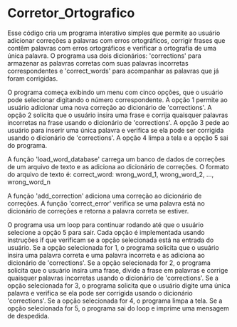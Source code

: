 # Corretor_Ortografico
Esse código cria um programa interativo simples que permite ao usuário adicionar correções a palavras com erros ortográficos, corrigir frases que contêm palavras com erros ortográficos e verificar a ortografia de uma única palavra. O programa usa dois dicionários: 'corrections' para armazenar as palavras corretas com suas palavras incorretas correspondentes e 'correct_words' para acompanhar as palavras que já foram corrigidas. 

O programa começa exibindo um menu com cinco opções, que o usuário pode selecionar digitando o número correspondente. A opção 1 permite ao usuário adicionar uma nova correção ao dicionário de 'corrections'. A opção 2 solicita que o usuário insira uma frase e corrija quaisquer palavras incorretas na frase usando o dicionário de 'corrections'. A opção 3 pede ao usuário para inserir uma única palavra e verifica se ela pode ser corrigida usando o dicionário de 'corrections'. A opção 4 limpa a tela e a opção 5 sai do programa.

A função 'load_word_database' carrega um banco de dados de correções de um arquivo de texto e as adiciona ao dicionário de correções. O formato do arquivo de texto é:
correct_word: wrong_word_1, wrong_word_2, ..., wrong_word_n

A função 'add_correction' adiciona uma correção ao dicionário de correções. A função 'correct_error' verifica se uma palavra está no dicionário de correções e retorna a palavra correta se estiver.

O programa usa um loop para continuar rodando até que o usuário selecione a opção 5 para sair. Cada opção é implementada usando instruções if que verificam se a opção selecionada está na entrada do usuário. Se a opção selecionada for 1, o programa solicita que o usuário insira uma palavra correta e uma palavra incorreta e as adiciona ao dicionário de 'corrections'. Se a opção selecionada for 2, o programa solicita que o usuário insira uma frase, divide a frase em palavras e corrige quaisquer palavras incorretas usando o dicionário de 'corrections'. Se a opção selecionada for 3, o programa solicita que o usuário digite uma única palavra e verifica se ela pode ser corrigida usando o dicionário 'corrections'. Se a opção selecionada for 4, o programa limpa a tela. Se a opção selecionada for 5, o programa sai do loop e imprime uma mensagem de despedida.
